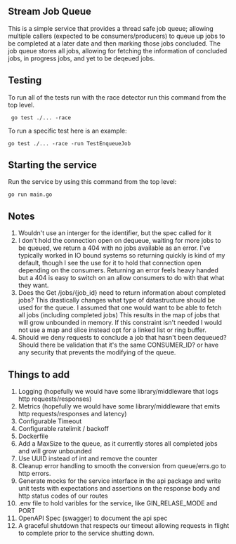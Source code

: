 ## Stream Job Queue
This is a simple service that provides a thread safe job queue; allowing multiple callers (expected to be consumers/producers) to queue up jobs to be completed at a later date and then marking those jobs concluded. The job queue stores all jobs, allowing for fetching the information of concluded jobs, in progress jobs, and yet to be deqeued jobs. 

## Testing
To run all of the tests run with the race detector run this command from the top level.
```
 go test ./... -race
```
To run a specific test here is an example:
```
go test ./... -race -run TestEnqueueJob
```

## Starting the service
Run the service by using this command from the top level:
```
go run main.go
```

## Notes
1. Wouldn't use an interger for the identifier, but the spec called for it
2. I don't hold the connection open on dequeue, waiting for more jobs to be queued, we return a 404 with no jobs available as an error. I've typically worked in IO bound systems so returning quickly is kind of my default, though I see the use for it to hold that connection open depending on the consumers. Returning an error feels heavy handed but a 404 is easy to switch on an allow consumers to do with that what they want. 
3. Does the Get /jobs/{job_id} need to return information about completed jobs? This drastically changes what type of datastructure should be used for the queue. I assumed that one would want to be able to fetch all jobs (including completed jobs) This results in the map of jobs that will grow unbounded in memory. If this constraint isn't needed I would not use a map and slice instead opt for a linked list or ring buffer.
4. Should we deny requests to conclude a job that hasn't been dequeued? Should there be validation that it's the same CONSUMER_ID? or have any security that prevents the modifying of the queue. 

## Things to add
1. Logging (hopefully we would have some library/middleware that logs http requests/responses)
2. Metrics (hopefully we would have some library/middleware that emits http requests/responses and latency)
3. Configurable Timeout
4. Configurable ratelimit / backoff
5. Dockerfile
6. Add a MaxSize to the queue, as it currently stores all completed jobs and will grow unbounded
7. Use UUID instead of int and remove the counter
8. Cleanup error handling to smooth the conversion from queue/errs.go to http errors.
9. Generate mocks for the service interface in the api package and write unit tests with expectations and assertions on the response body and http status codes of our routes
10. .env file to hold varibles for the service, like GIN_RELASE_MODE and PORT
11. OpenAPI Spec (swagger) to document the api spec
12. A graceful shutdown that respects our timeout allowing requests in flight to complete prior to the service shutting down.